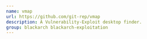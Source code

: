 ```yaml
---
name: vmap
url: https://github.com/git-rep/vmap
description: A Vulnerability-Exploit desktop finder.
group: blackarch blackarch-exploitation
---
```

